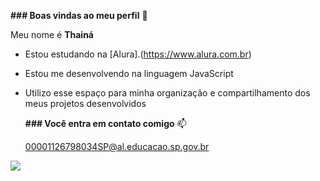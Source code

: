 **### Boas vindas ao meu perfil** 💚

Meu nome é **Thainá** 

- Estou estudando na [Alura].(https://www.alura.com.br)
- Estou me desenvolvendo na linguagem JavaScript
- Utilizo esse espaço para minha organização e compartilhamento dos meus projetos desenvolvidos

  **### Você entra em contato comigo** 📫

  00001126798034SP@al.educacao.sp.gov.br



![](https://media.tenor.com/zVvViQKqa0MAAAAi/psybirdb1oom.gif)


